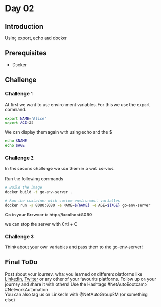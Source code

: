# Day 02
## Introduction
Using export, echo and docker

## Prerequisites
* Docker

## Challenge


### Challenge 1

At first we want to use environment variables. For this we use the export command.
```sh
export NAME="Alice"
export AGE=25
```

We can display them again with using echo and the $<env-variable-name>
```sh
echo $NAME
echo $AGE
```


### Challenge 2
In the second challenge we use them in a web service.</br>
</br>
Run the following commands

```sh
# Build the image
docker build -t go-env-server .

# Run the container with custom environment variables
docker run -p 8080:8080 -e NAME=${NAME} -e AGE=${AGE} go-env-server 
```
Go in your Browser to http://localhost:8080

we can stop the server with Crtl + C

### Challenge 3
Think about your own variables and pass them to the go-env-server!


## Final ToDo

Post about your journey, what you learned on different platforms like [LinkedIn](https://www.linkedin.com/feed/), [Twitter](https://x.com/intent/post?url=https%3A%2F%2Fgithub.com%2FNetAuto-RheinMain%2FNetAuto-Bootcamp&text=I%20just%20completed%20Day%202%20of%20the%20NetAuto%20Bootcamp%20on%20Linux!&hashtags=NetAutoBootcamp%2CNetworkAutomation) or any other of your favourite platforms. Follow up on your journey and share it with others! Use the Hashtags #NetAutoBootcamp #NetworkAutomation </br>
You can also tag us on LinkedIn with @NetAutoGroupRM (or something else)



